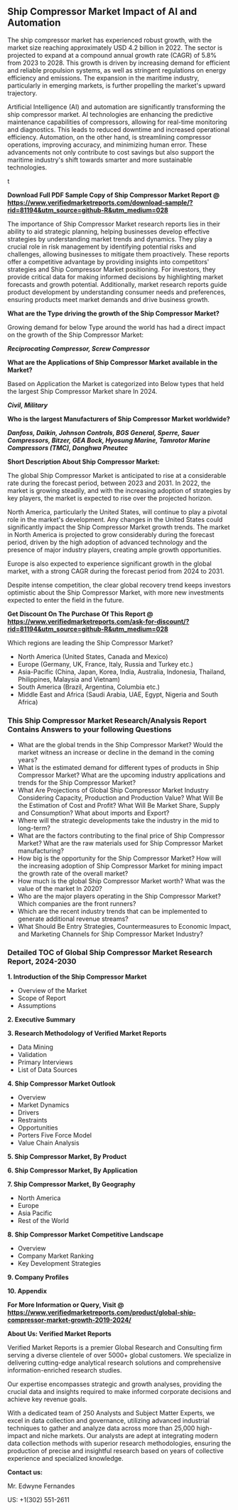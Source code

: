 <h2>Ship Compressor Market Impact of AI and Automation</h2><p>The ship compressor market has experienced robust growth, with the market size reaching approximately USD 4.2 billion in 2022. The sector is projected to expand at a compound annual growth rate (CAGR) of 5.8% from 2023 to 2028. This growth is driven by increasing demand for efficient and reliable propulsion systems, as well as stringent regulations on energy efficiency and emissions. The expansion in the maritime industry, particularly in emerging markets, is further propelling the market's upward trajectory.</p><p>Artificial Intelligence (AI) and automation are significantly transforming the ship compressor market. AI technologies are enhancing the predictive maintenance capabilities of compressors, allowing for real-time monitoring and diagnostics. This leads to reduced downtime and increased operational efficiency. Automation, on the other hand, is streamlining compressor operations, improving accuracy, and minimizing human error. These advancements not only contribute to cost savings but also support the maritime industry's shift towards smarter and more sustainable technologies.</p>t</p><p id="" class=""><strong>Download Full PDF Sample Copy of Ship Compressor Market Report @ <a href="https://www.verifiedmarketreports.com/download-sample/?rid=81194&utm_source=github-R&utm_medium=028" target="_blank">https://www.verifiedmarketreports.com/download-sample/?rid=81194&utm_source=github-R&utm_medium=028</a></strong></p><p>The importance of&nbsp;Ship Compressor Market research reports lies in their ability to aid strategic planning, helping businesses develop effective strategies by understanding market trends and dynamics. They play a crucial role in risk management by identifying potential risks and challenges, allowing businesses to mitigate them proactively. These reports offer a competitive advantage by providing insights into competitors' strategies and Ship Compressor Market positioning. For investors, they provide critical data for making informed decisions by highlighting market forecasts and growth potential. Additionally, market research reports guide product development by understanding consumer needs and preferences, ensuring products meet market demands and drive business growth.</p><p><strong>What are the&nbsp;Type driving the growth of the Ship Compressor Market?</strong></p><p id="" class="">Growing demand for below Type around the world has had a direct impact on the growth of the Ship Compressor Market:</p><em><strong>Reciprocating Compressor, Screw Compressor</strong></em></p><strong>What are the&nbsp;Applications&nbsp;of Ship Compressor Market available in the Market?</strong></p><p id="" class="">Based on Application the Market is categorized into Below types that held the largest Ship Compressor Market share In 2024.</p><em><strong>Civil, Military</strong></em></p><strong>Who is the largest Manufacturers of Ship Compressor Market worldwide?</strong></p><p><em><strong>Danfoss, Daikin, Johnson Controls, BGS General, Sperre, Sauer Compressors, Bitzer, GEA Bock, Hyosung Marine, Tamrotor Marine Compressors (TMC), Donghwa Pneutec</strong></em></p><p id="" class=""><strong>Short Description About Ship Compressor Market:</strong></p><p>The global Ship Compressor Market is anticipated to rise at a considerable rate during the forecast period, between 2023 and 2031. In 2022, the market is growing steadily, and with the increasing adoption of strategies by key players, the market is expected to rise over the projected horizon.</p><p>North America, particularly the United States, will continue to play a pivotal role in the market's development. Any changes in the United States could significantly impact the Ship Compressor Market growth trends. The market in North America is projected to grow considerably during the forecast period, driven by the high adoption of advanced technology and the presence of major industry players, creating ample growth opportunities.</p><p>Europe is also expected to experience significant growth in the global market, with a strong CAGR during the forecast period from 2024 to 2031.</p><p>Despite intense competition, the clear global recovery trend keeps investors optimistic about the Ship Compressor Market, with more new investments expected to enter the field in the future.</p><p id="" class=""><strong>Get Discount On The Purchase Of This Report @ <a href="https://www.verifiedmarketreports.com/ask-for-discount/?rid=81194&utm_source=github-R&utm_medium=028" target="_blank">https://www.verifiedmarketreports.com/ask-for-discount/?rid=81194&utm_source=github-R&utm_medium=028</a></strong></p>Which regions are leading the Ship Compressor Market?</p><ul><li>North America (United States, Canada and Mexico)</li><li>Europe (Germany, UK, France, Italy, Russia and Turkey etc.)</li><li>Asia-Pacific (China, Japan, Korea, India, Australia, Indonesia, Thailand, Philippines, Malaysia and Vietnam)</li><li>South America (Brazil, Argentina, Columbia etc.)</li><li>Middle East and Africa (Saudi Arabia, UAE, Egypt, Nigeria and South Africa)</li></ul><h3 id="" class="">This Ship Compressor Market Research/Analysis Report Contains Answers to your following Questions</h3><ul><li>What are the global trends in the Ship Compressor Market? Would the market witness an increase or decline in the demand in the coming years?</li><li>What is the estimated demand for different types of products in Ship Compressor Market? What are the upcoming industry applications and trends for the Ship Compressor Market?</li><li>What Are Projections of Global Ship Compressor Market Industry Considering Capacity, Production and Production Value? What Will Be the Estimation of Cost and Profit? What Will Be Market Share, Supply and Consumption? What about imports and Export?</li><li>Where will the strategic developments take the industry in the mid to long-term?</li><li>What are the factors contributing to the final price of Ship Compressor Market? What are the raw materials used for Ship Compressor Market manufacturing?</li><li>How big is the opportunity for the Ship Compressor Market? How will the increasing adoption of Ship Compressor Market for mining impact the growth rate of the overall market?</li><li>How much is the global Ship Compressor Market worth? What was the value of the market In 2020?</li><li>Who are the major players operating in the Ship Compressor Market? Which companies are the front runners?</li><li>Which are the recent industry trends that can be implemented to generate additional revenue streams?</li><li>What Should Be Entry Strategies, Countermeasures to Economic Impact, and Marketing Channels for Ship Compressor Market Industry?</li></ul><h3 id="" class="">Detailed TOC of Global Ship Compressor Market Research Report, 2024-2030</h3><p id="" class=""><strong>1. Introduction of the Ship Compressor Market</strong></p><ul><li>Overview of the Market</li><li>Scope of Report</li><li>Assumptions</li></ul><p id="" class=""><strong>2. Executive Summary</strong></p><p id="" class=""><strong>3. Research Methodology of Verified Market Reports</strong></p><ul><li>Data Mining</li><li>Validation</li><li>Primary Interviews</li><li>List of Data Sources</li></ul><p id="" class=""><strong>4. Ship Compressor Market Outlook</strong></p><ul><li>Overview</li><li>Market Dynamics</li><li>Drivers</li><li>Restraints</li><li>Opportunities</li><li>Porters Five Force Model</li><li>Value Chain Analysis</li></ul><p id="" class=""><strong>5. Ship Compressor Market, By Product</strong></p><p id="" class=""><strong>6. Ship Compressor Market, By Application</strong></p><p id="" class=""><strong>7. Ship Compressor Market, By Geography</strong></p><ul><li>North America</li><li>Europe</li><li>Asia Pacific</li><li>Rest of the World</li></ul><p id="" class=""><strong>8. Ship Compressor Market Competitive Landscape</strong></p><ul><li>Overview</li><li>Company Market Ranking</li><li>Key Development Strategies</li></ul><p id="" class=""><strong>9. Company Profiles</strong></p><p id="" class=""><strong>10. Appendix</strong></p><p id="" class=""><strong>For More Information or Query, Visit @ <a href="https://www.verifiedmarketreports.com/product/global-ship-compressor-market-growth-2019-2024/" target="_blank">https://www.verifiedmarketreports.com/product/global-ship-compressor-market-growth-2019-2024/</a></strong></p><p id="" class=""><strong>About Us: Verified Market Reports</strong></p><p id="" class="">Verified Market Reports is a premier Global Research and Consulting firm serving a diverse clientele of over 5000+ global customers. We specialize in delivering cutting-edge analytical research solutions and comprehensive information-enriched research studies.</p><p id="" class="">Our expertise encompasses strategic and growth analyses, providing the crucial data and insights required to make informed corporate decisions and achieve key revenue goals.</p><p id="" class="">With a dedicated team of 250 Analysts and Subject Matter Experts, we excel in data collection and governance, utilizing advanced industrial techniques to gather and analyze data across more than 25,000 high-impact and niche markets. Our analysts are adept at integrating modern data collection methods with superior research methodologies, ensuring the production of precise and insightful research based on years of collective experience and specialized knowledge.</p><p id="" class=""><strong>Contact us:</strong></p><p id="" class="">Mr. Edwyne Fernandes</p><p id="" class="">US: +1(302) 551-2611</p>